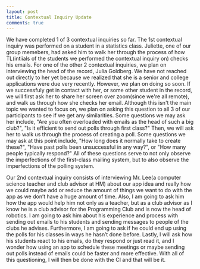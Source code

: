 ```yaml
---
layout: post
title: Contextual Inquiry Update
comments: true
---
```

We have completed 1 of 3 contextual inquiries so far. The 1st contextual inquiry was performed on a student in a statistics class. Juliette, one of our group memebers, had asked him to walk her through the process of how TL(intiials of the students we performed the contextual inquiry on) checks his emails. For one of the other 2 contextual inquiries, we plan on interviewing the head of the record, Julia Goldberg. We have not reached out directly to her yet because we realized that she is a senior and college applications were due very recently. However, we plan on doing so soon. If we successfuly get in contact with her, or some other student in the record, we will first ask her to share her screen over zoom(since we're all remote), and walk us through how she checks her email. Although this isn't the main topic we wanted to focus on, we plan on asking this question to all 3 of our participants to see if we get any similarities. Some questions we may ask her include, "Are you often overloaded with emails as the head of such a big club?", "Is it efficient to send out polls through first class?" Then, we will ask her to walk us through the process of creating a poll. Some questions we may ask at this point include, "How long does it normally take to create these?", "Have past polls been unsuccessful in any way?", or "How many people typically respond?" All of these questions serve to not only observe the imperfections of the first-class mailing system, but to also observe the imperfections of the polling system. 

Our 2nd contextual inquiry consists of interviewing Mr. Lee(a computer science teacher and club advisor at HM) about our app idea and really how we could maybe add or reduce the amount of things we want to do with the app as we don’t have a huge amount of time. Also, I am going to ask him how the app would help him not only as a teacher, but as a club advisor as I know he is a club advisor for the Programming Club and is now the head of robotics. I am going to ask him about his experience and process with sending out emails to his students and sending messages to people of the clubs he advises. Furthermore, I am going to ask if he could end up using the polls for his classes in ways he hasn’t done before. Lastly, I will ask how his students react to his emails, do they respond or just read it, and I wonder how using an app to schedule these meetings or maybe sending out polls instead of emails could be faster and more effective. With all of this questioning, I will then be done with the CI and that will be it.
